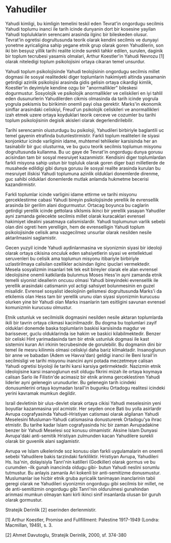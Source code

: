 # Yahudiler

Yahudi kimligi, bu kimligin temelini teskil eden Tevrat'in ongordugu
secilmis Yahudi toplumu inanci ile tarih icinde dunyanin dort bir
kosesine yayilan Yahudi topluluklarin serencami arasinda ilginc bir
bileskeden olusur. Tevrat'in ogretisi dogrultusunda teorik olarak
kendini secilmis ve dunyayi yonetme ayricaligina sahip yegane etnik
grup olarak goren Yahudilerin, son iki bin besyuz yillik tarihi
realite icinde surekli tahkir edilen, surulen, daginik bir toplum
tecrubesi yasamis olmalari, Arthur Koestler'in Yahudi Nevrozu [1]
olarak niteledigi toplum psikolojisini ortaya cikaran temel unsurdur.

Yahudi toplum psikolojisinde Yahudi teolojisinin ongordugu secilmis
millet dogmasi ile sosyal realitedeki diger toplumlarin hakimiyeti
altinda yasamanin getirdigi azinlik psikolojisi arasinda gidis gelisin
ortaya cikardigi kimlik, Koestler'in deyimiyle kendine ozgu bir
"anormallikler" bileskesi dogurmustur. Sosyolojik ve psikolojik
anormallikler ve celiskileri en iyi tahlil eden dusunurlerin
Yahudilerden cikmis olmasinda da tarih icinde yogrula yogrula pekismis
bu birikimin onemli payi olsa gerektir. Marks'in ekonomik siniflar
arasindaki celiskiyi, Freud'un psikolojik celiskileri ve
anormallikleri izah etmek uzere ortaya koyduklari teorik cerceve ve
cozumler bu tarihi toplum psikolojisinin degisik akisleri olarak
degerlendirilebilir.

Tarihi serencamin olusturdugu bu psikoloji, Yahudileri birbiriyle
baglantili uc temel gayenin etrafinda butunlestirmistir. Farkli toplum
realiteleri ile siyasi konjonktur icinde varliginin idame, muhtemel
tehlikeler karsisinda her an tasinabilir bir guc olusturma, ve bu gucu
teorik secilmis toplumun misyonu dogrultusunda kullanma. Bu uc gaye de
Tevrat'in ongordugu dunya gorusu acisindan tam bir sosyal mesruiyet
kazanmistir. Kendisini diger toplumlardan farkli misyona sahip ustun
bir topluluk olarak goren diger bazi milletlerde de musahede edildigi
gibi dunya gorusu ile sosyal realite arasinda kurulan bu mesruiyet
iliskisi Yahudi toplumuna azinlik olduklari donemlerde direnme, guc
sahibi olduklari donemlerde mutlak anlamda hukmetme becerisi
kazandirmistir.

Farkli toplumlar icinde varligini idame ettirme ve tarihi misyonu
gerceklestirme cabasi Yahudi bireyin psikolojisinde yerellik ile
evrensellik arasinda bir gerilim alani dogurmustur. Ortacag boyunca bu
caglarin getirdigi yerellik icinde gettolara sIkIsmis ikinci bir
yerellik yasayan Yahudiler ayni zamanda gelecekte secilmis millet
olarak kuracaklari evrensel hakimiyet idealini yasatmaya
calismislardir. Yahudi toplumunun varlik sebebi olan dini ogreti hem
yerelligin, hem de evrenselligin Yahudi toplum psikolojisinde celisik
ama vazgecilmez unsurlar olarak nesilden nesile aktarilmasini
saglamistir.

Gecen yuzyil icinde Yahudi aydinlanmasina ve siyonizmin siyasi bir
ideoloji olarak ortaya cikisina onculuk eden sahsiyetlerin siyasi ve
entellektuel seruvenleri bu celisik ama toplumun misyonu itibariyle
birbiriyle uzlastirilmaya calisilan ozellikler acisindan ilginc
ipuclari vermektedir. Mesela sosyalizmin insanlari tek tek esit
bireyler olarak ele alan evrensel ideolojisine onemli katkilarda
bulunmus Moses Hess'in ayni zamanda etnik temelli siyonist ideallerin
oncusu olmasi Yahudi bireyindeki evrensellik ile yerellik arasindaki
catismanin yol actigi sahsiyet bolunmesinin en guzel
misalidir. Evrensel sosyalist ideolojinin gelismesi dogrultusunda
Marks'i da etkilemis olan Hess tam bir yerellik urunu olan siyasi
siyonizmin kurucusu olurken yine bir Yahudi olan Marks insanlarin tam
esitligini savunan evrensel komunizmin kurucusu olmustur.

Etnik ustunluk ve secilmislik dogmasini nesilden nesile aktaran
toplumlarda ikili bir tavrin ortaya cikmasi kacinilmazdir. Bu dogma bu
toplumlari zayif olduklari donemde baska toplumlarin baskisi
karsisinda magdur ve barissever, guclu olduklarinda ise hakim ve
baskici kilabilmektedir. Benzer bir celiski Hint yarimadasinda tam bir
etnik ustunluk dogmasi ile kast sistemini kuran Ari irkinin
tecrubesinde de gorulebilir. Bu dogmanin dini bir temel ile mesru
kilinmis olmasi celiskiyi daha bariz kilmaktadir. Insanoglunun bir
anne ve babadan (Adem ve Havva'dan) geldigi inanci ile Beni Israil'in
secilmisligi ve tarihi misyonu inancini ayni potada meczetmeye calisan
Yahudi ogretisi biyoloji ile tarihi karsi karsiya
getirmektedir. Nazizmin etnik ideolojisine karsi insanoglunun esit
oldugu fikrini mizah ile ortaya koymaya calisan Sarlo ile Filistin'de
acimasiz bir etnik arinma gerceklestiren Yahudi liderler ayni
gelenegin urunudurler. Bu gelenegin tarih icindeki donusumlerini
ortaya koymadan Israil'in bugunku Ortadogu realitesi icindeki yerini
kavramak mumkun degildir.

Israil devletinin bir ulus-devlet olarak ortaya cikisi Yahudi
meselesinin yeni boyutlar kazanmasina yol acmistir. Her seyden once
Bati bu yolla asirlardir Avrupa cografyasinda Yahudi-Hristiyan
catismasi olarak algilanan Yahudi Meselesini Musluman-Yahudi
catismasina donusturerek Ortadogu'ya ihrac etmistir. Bu tarihe kadar
Islam cografyasinda hic bir zaman Avrupadakine benzer bir Yahudi
Meselesi soz konusu olmamistir. Aksine Islam Dunyasi Avrupa'daki
anti-semitik Hristiyan zulmunden kacan Yahudilere surekli olarak bir
guvenlik alani saglamistir.

Avrupa ve Islam ulkelerinde soz konusu olan farkli uygulamalarin en
onemli sebebi Yahudilere bakis tarzindaki farkliliktir. Hristiyan
Avrupa, Yahudileri Hs. Isa'nin, dolayisiyla Tanri'nin katilleri
(Godkiller) olarak gormus ve bu curumden -ilk gunah inancinda oldugu
gibi- butun Yahudi neslini sorumlu tutmustur. Bu anlayis zamanla Ari
kokenli bir anti-semitizme donusmustur. Muslumanlar ise hicbir etnik
gruba ayricalik tanimayan inanclarinin tabii geregi olarak ne
Yahudileri siyonizmin ongordugu gibi secilmis bir millet, ne de
anti-semitizmin ongordugu gibi Tanri'nin oldurulmesi gunahindan
arinmasi mumkun olmayan kani kirli ikinci sinif insanlarda olusan bir
guruh olarak gormustur.

Stratejik Derinlik [2] eserinden derlenmistir.

[1] Arthur Koestler, Promise and Fullfillment: Palestine 1917-1949
(Londra: Macmillan, 1949), s. 3.

[2] Ahmet Davutoglu, Stratejik Derinlik, 2000, sf. 374-380
